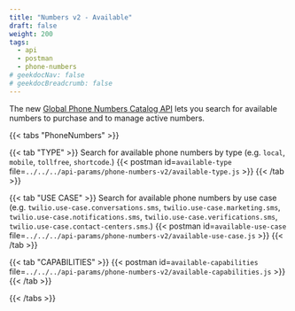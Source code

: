 ```yaml
---
title: "Numbers v2 - Available"
draft: false
weight: 200
tags:
  - api
  - postman
  - phone-numbers
# geekdocNav: false
# geekdocBreadcrumb: false
---
```


The new [Global Phone Numbers Catalog API](https://www.twilio.com/docs/phone-numbers/global-catalog) lets you search for available numbers to purchase and to manage active numbers.

{{< tabs "PhoneNumbers" >}}

{{< tab "TYPE" >}}
Search for available phone numbers by type (e.g. `local`, `mobile`, `tollfree`, `shortcode`.)
{{< postman id=`available-type` file=`../../../api-params/phone-numbers-v2/available-type.js` >}}
{{< /tab >}}

{{< tab "USE CASE" >}}
Search for available phone numbers by use case (e.g. `twilio.use-case.conversations.sms`, `twilio.use-case.marketing.sms`, `twilio.use-case.notifications.sms`, `twilio.use-case.verifications.sms`, `twilio.use-case.contact-centers.sms`.)
{{< postman id=`available-use-case` file=`../../../api-params/phone-numbers-v2/available-use-case.js` >}}
{{< /tab >}}

{{< tab "CAPABILITIES" >}}
{{< postman id=`available-capabilities` file=`../../../api-params/phone-numbers-v2/available-capabilities.js` >}}
{{< /tab >}}

{{< /tabs >}}
